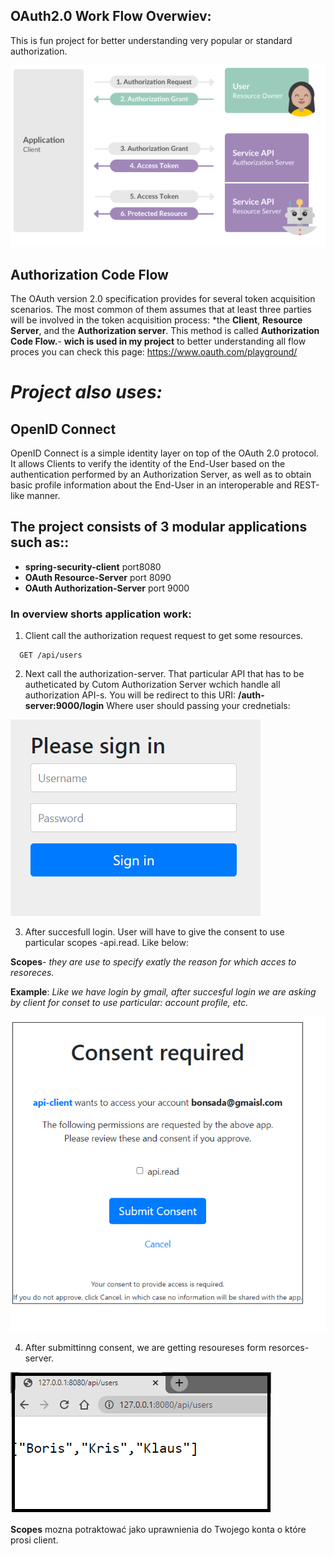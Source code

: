 ## OAuth2.0 Work Flow Overwiev:
This is fun project for better understanding very popular or standard authorization.
<center><img src="images/normal.PNG"></center>

## Authorization Code Flow
The OAuth version 2.0 specification provides for several token acquisition scenarios. The most common of them assumes that at least three parties will be involved in the token acquisition process: *the **Client**, **Resource Server**, and the **Authorization server**. This method is called **Authorization Code Flow.**- **wich is used in my project** to better understanding all flow proces you can check this page: https://www.oauth.com/playground/

# *Project also uses:*
## OpenID Connect
OpenID Connect is a simple identity layer on top of the OAuth 2.0 protocol. It allows Clients to verify the identity of the End-User based on the authentication performed by an Authorization Server, as well as to obtain basic profile information about the End-User in an interoperable and REST-like manner.
## The project consists of 3 modular applications such as::
- **spring-security-client** port8080
- **OAuth Resource-Server**   port 8090
- **OAuth Authorization-Server** port 9000

### In overview shorts application work:
1. Client call the authorization request request to get some resources.
```http
  GET /api/users
```
2. Next call the authorization-server. That particular API that has to be autheticated by Cutom Authorization Server wchich handle all authorization API-s. You will be redirect to this URI:
**/auth-server:9000/login** Where user should passing your crednetials:


<img src="images/3.PNG">

3. After succesfull login. User will have to give the consent to use particular scopes -api.read. Like below:

**Scopes**- *they are use to specify exatly the reason for which acces to resoreces.*

**Example**: *Like we have login by gmail, after succesful login we are asking by client for conset to use particular: account profile, etc.*   


<img src="images/udzielenie_zgody.PNG">

4. After submittinng consent, we are getting resoureses form resorces-server.


<img src="images/getResources.PNG">


**Scopes** mozna potraktować jako uprawnienia do Twojego konta o które prosi client.




<!-- ![alt text](images/getResources.PNG "Tittle") -->



